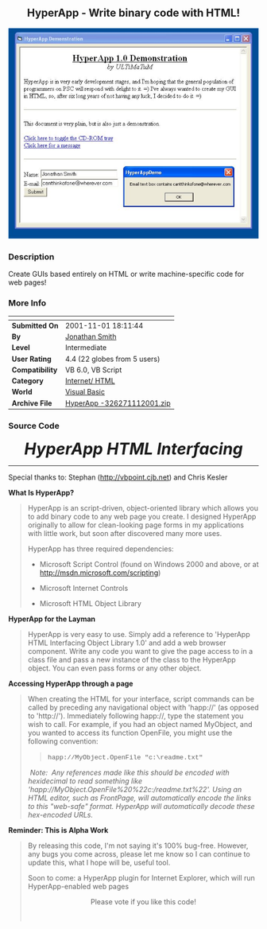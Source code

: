﻿<div align="center">

## HyperApp \- Write binary code with HTML\!

<img src="PIC2001111181433795.jpg">
</div>

### Description

Create GUIs based entirely on HTML or write machine-specific code for web pages!
 
### More Info
 


<span>             |<span>
---                |---
**Submitted On**   |2001-11-01 18:11:44
**By**             |[Jonathan Smith](https://github.com/Planet-Source-Code/PSCIndex/blob/master/ByAuthor/jonathan-smith.md)
**Level**          |Intermediate
**User Rating**    |4.4 (22 globes from 5 users)
**Compatibility**  |VB 6\.0, VB Script
**Category**       |[Internet/ HTML](https://github.com/Planet-Source-Code/PSCIndex/blob/master/ByCategory/internet-html__1-34.md)
**World**          |[Visual Basic](https://github.com/Planet-Source-Code/PSCIndex/blob/master/ByWorld/visual-basic.md)
**Archive File**   |[HyperApp \-326271112001\.zip](https://github.com/Planet-Source-Code/jonathan-smith-hyperapp-write-binary-code-with-html__1-28576/archive/master.zip)





### Source Code

<p align="center"><i><font size="6"><b>HyperApp HTML Interfacing</b></font></i></p>
<hr>
<p align="left">Special thanks to: Stephan (<a href="http://vbpoint.cjb.net">http://vbpoint.cjb.net</a>)
and Chris Kesler</p>
<p align="left"><b>What Is HyperApp?</b></p>
<blockquote>
 <p align="left">HyperApp is an script-driven, object-oriented library which
 allows you to add binary code to any web page you create. I designed HyperApp
 originally to allow for clean-looking page forms in my applications with
 little work, but soon after discovered many more uses.</p>
 <p align="left">HyperApp has three required dependencies:</p>
 <ul>
  <li>
   <p align="left">Microsoft Script Control (found on Windows 2000 and above,
   or at <a href="http://msdn.microsoft.com/scripting">http://msdn.microsoft.com/scripting</a>)</li>
  <li>
   <p align="left">Microsoft Internet Controls</li>
  <li>
   <p align="left">Microsoft HTML Object Library</li>
 </ul>
</blockquote>
<p align="left"><b>HyperApp for the Layman</b></p>
<blockquote>
 <p align="left">HyperApp is very easy to use. Simply add a reference to 'HyperApp
 HTML Interfacing Object Library 1.0' and add a web browser component. Write
 any code you want to give the page access to in a class file and pass a new
 instance of the class to the HyperApp object. You can even pass forms or any
 other object.</p>
</blockquote>
<p align="left"><b>Accessing HyperApp through a page</b></p>
<blockquote>
 <p align="left">When creating the HTML for your interface, script commands can
 be called by preceding any navigational object with 'happ://' (as opposed to
 'http://'). Immediately following happ://, type the statement you wish to
 call. For example, if you had an object named MyObject, and you wanted to
 access its function OpenFile, you might use the following convention:</p>
 <blockquote>
  <p align="left"><font face="Courier New" size="2">happ://MyObject.OpenFile
  &quot;c:\readme.txt&quot;</font></p>
 </blockquote>
 <p align="left">&nbsp;<i>Note:&nbsp; Any references made like this should be
 encoded with hexidecimal to read something like '</i><i>happ://MyObject.OpenFile%20%22c:/readme.txt%22'.
 Using an HTML editor, such as FrontPage, will automatically encode the links
 to this &quot;web-safe&quot; format. HyperApp will automatically decode these
 hex-encoded URLs.</i></p>
</blockquote>
<p align="left"><b>Reminder: This is Alpha Work</b></p>
<blockquote>
 <p align="left">By releasing this code, I'm not saying it's 100% bug-free.
 However, any bugs you come across, please let me know so I can continue to
 update this, what I hope will be, useful tool.</p>
 <p align="left">Soon to come: a HyperApp plugin for Internet Explorer, which
 will run HyperApp-enabled web pages</p>
 <p align="center">Please vote if you like this code!</p>
 <p align="left">&nbsp;</p>
</blockquote>

